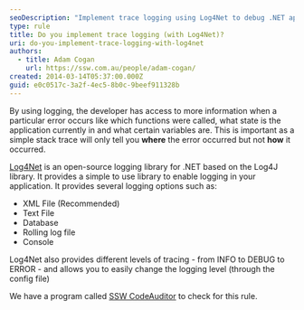 ```yaml
---
seoDescription: "Implement trace logging using Log4Net to debug .NET applications and gain valuable insights into application behavior."
type: rule
title: Do you implement trace logging (with Log4Net)?
uri: do-you-implement-trace-logging-with-log4net
authors:
  - title: Adam Cogan
    url: https://ssw.com.au/people/adam-cogan/
created: 2014-03-14T05:37:00.000Z
guid: e0c0517c-3a2f-4ec5-8b0c-9beef911328b
---
```

By using logging, the developer has access to more information when a particular error occurs like which functions were called, what state is the application currently in and what certain variables are. This is important as a simple stack trace will only tell you **where** the error occurred but not **how** it occurred.

<!--endintro-->
 
[Log4Net](https://sourceforge.net/projects/log4net/) is an open-source logging library for .NET based on the Log4J library. It provides a simple to use library to enable logging in your application. It provides several logging options such as: 

- XML File (Recommended)
- Text File
- Database
- Rolling log file
- Console

Log4Net also provides different levels of tracing - from INFO to DEBUG to ERROR - and allows you to easily change the logging level (through the config file)

We have a program called [SSW CodeAuditor](https://ssw.com.au/ssw/CodeAuditor/) to check for this rule.
            


